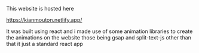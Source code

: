 This website is hosted here 

https://kianmouton.netlify.app/

It was built using react and i made use of some animation libraries to create 
the animations on the website
those being gsap and split-text-js
other than that it just a standard react app
